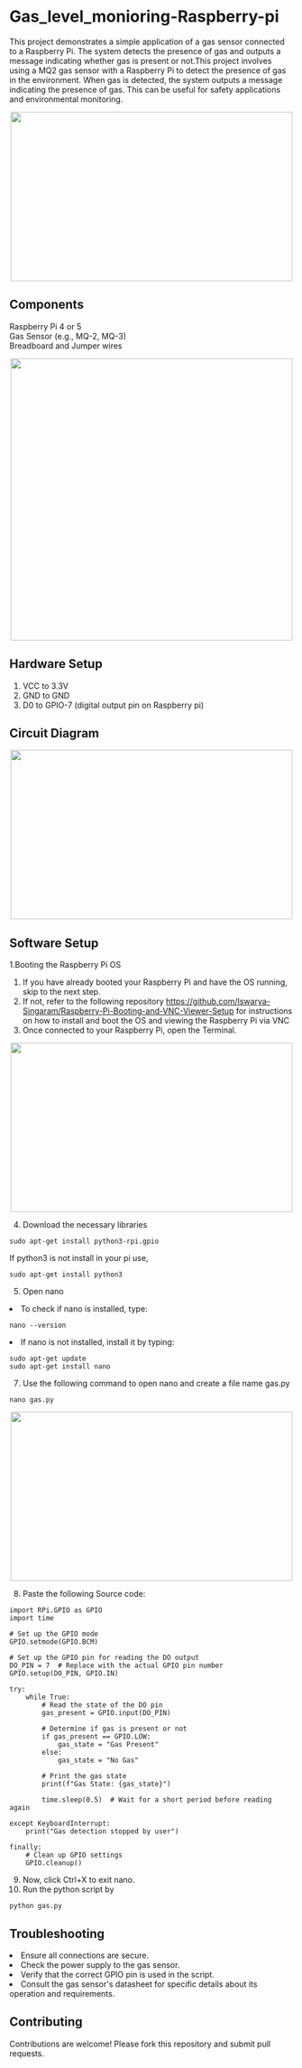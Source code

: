 # Gas_level_monioring-Raspberry-pi
This project demonstrates a simple application of a gas sensor connected to a Raspberry Pi. The system detects the presence of gas and outputs a message indicating whether gas is present or not.This project involves using a MQ2 gas sensor with a Raspberry Pi to detect the presence of gas in the environment. When gas is detected, the system outputs a message indicating the presence of gas. This can be useful for safety applications and environmental monitoring.

<p align="center">
  <img src="https://github.com/Iswarya-Singaram/Gas_level_monioring-Raspberry-pi/assets/145309713/84e55410-d126-4edb-a8f5-464adb00a903" width="500" height="300">
</p>

## Components
Raspberry Pi 4 or 5<br>
Gas Sensor (e.g., MQ-2, MQ-3)<br>
Breadboard and Jumper wires<br>

<p align="center">
  <img src="https://github.com/Iswarya-Singaram/Gas_level_monioring-Raspberry-pi/assets/145309713/aa9f0152-4d12-48b3-8013-cb64ce76effb" width="500" height="500">
</p>

## Hardware Setup
1. VCC to 3.3V
2. GND to GND
3. D0 to GPIO-7 (digital output pin on Raspberry pi)

## Circuit Diagram

<p align="center">
  <img src="https://github.com/Iswarya-Singaram/Gas_level_monioring-Raspberry-pi/assets/145309713/4bccc842-d9b1-42a1-ae1a-a446f35ce202" width="500" height="300">
</p>

## Software Setup
1.Booting the Raspberry Pi OS

1. If you have already booted your Raspberry Pi and have the OS running, skip to the next step. <br>
2. If not, refer to the following repository https://github.com/Iswarya-Singaram/Raspberry-Pi-Booting-and-VNC-Viewer-Setup for instructions on how to install and boot the OS and viewing the Raspberry Pi via VNC <br>
3. Once connected to your Raspberry Pi, open the Terminal.
   
<p align="center">
  <img src="https://github.com/Iswarya-Singaram/Gas_level_monioring-Raspberry-pi/assets/145309713/3bf4ecd9-acda-439c-b9d2-cd89ef0cf138" width="500" height="300">
</p>

4. Download the necessary libraries
~~~
sudo apt-get install python3-rpi.gpio
~~~

If python3 is not install in your pi use,

~~~
sudo apt-get install python3
~~~
5. Open nano
<li>To check if nano is installed, type:</li>

~~~
nano --version
~~~
<li>If nano is not installed, install it by typing:</li>

~~~
sudo apt-get update
sudo apt-get install nano
~~~

7. Use the following command to open nano and create a file name gas.py
   
~~~
nano gas.py
~~~

<p align="center">
  <img src="https://github.com/Iswarya-Singaram/Gas_level_monioring-Raspberry-pi/assets/145309713/c43e9a80-88e8-4a45-ae01-97fafe06f44e" width="500" height="300">
</p>

8. Paste the following Source code:
~~~
import RPi.GPIO as GPIO
import time

# Set up the GPIO mode
GPIO.setmode(GPIO.BCM)

# Set up the GPIO pin for reading the DO output
DO_PIN = 7  # Replace with the actual GPIO pin number
GPIO.setup(DO_PIN, GPIO.IN)

try:
    while True:
        # Read the state of the DO pin
        gas_present = GPIO.input(DO_PIN)

        # Determine if gas is present or not
        if gas_present == GPIO.LOW:
            gas_state = "Gas Present"
        else:
            gas_state = "No Gas"

        # Print the gas state
        print(f"Gas State: {gas_state}")

        time.sleep(0.5)  # Wait for a short period before reading again

except KeyboardInterrupt:
    print("Gas detection stopped by user")

finally:
    # Clean up GPIO settings
    GPIO.cleanup()
~~~

9. Now, click Ctrl+X to exit nano.
10. Run the python script by
    
~~~
python gas.py
~~~

## Troubleshooting
<li>Ensure all connections are secure.</li>
<li>Check the power supply to the gas sensor.</li>
<li>Verify that the correct GPIO pin is used in the script.</li>
<li>Consult the gas sensor's datasheet for specific details about its operation and requirements.</li>

## Contributing
Contributions are welcome! Please fork this repository and submit pull requests.









